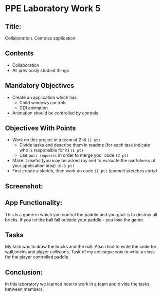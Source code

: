 <h1> PPE Laboratory Work 5 </h1>
<h2>Title:</h2>
Collaboration. Complex application

## Contents
* Collaboration
* All previously studied things

## Mandatory Objectives
* Create an application which has:
  * Child windows controls
  * GDI animation
* Animation should be controlled by controls

## Objectives With Points
* Work on this project in a team of 2-4 `(2 pt)`
  * Divide tasks and describe them in readme (for each task indicate who is responsible for it) `(1 pt)`
  * Use `pull requests` in order to merge your code `(2 pt)`
* Make it useful (you may be asked (by me) to evaluate the usefulness of your application idea) `(0-3 pt)`
* First create a sketch, then work on code `(1 pt)` _(commit sketches early)_

## Screenshot:

## App Functionality:
This is a game in which you control the paddle and you goal is to destroy all bricks. If you let the ball fall outside your paddle - you lose the game.
## Tasks 
My task was to draw the bricks and the ball. Also i had to write the code for wall,bricks and player collisions.
Task of my colleague was to write a class for the player controlled paddle.

## Conclusion: 
In this laboratory we learned how to work in a team and divide the tasks between members. 
